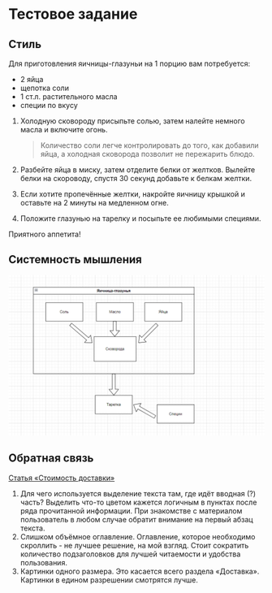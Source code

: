 # Тестовое задание

## Стиль

Для приготовления яичницы-глазуньи на 1 порцию вам потребуется:

- 2 яйца
- щепотка соли
- 1 ст.л. растительного масла
- специи по вкусу

1. Холодную сковороду присыпьте солью, затем налейте немного масла и включите огонь.

    > Количество соли легче контролировать до того, как добавили яйца, а холодная сковорода позволит не пережарить блюдо.

1. Разбейте яйца в миску, затем отделите белки от желтков. Вылейте белки на скороводу, спустя 30 секунд добавьте к белкам желтки.
1. Если хотите пропечённые желтки, накройте яичницу крышкой и оставьте на 2 минуты на медленном огне.
4. Положите глазунью на тарелку и посыпьте ее любимыми специями.

Приятного аппетита!

## Системность мышления

![Схема взаимодействия компонентов](./images/яичница.png)

## Обратная связь

[Статья «Стоимость доставки»](https://docs.ozon.ru/common/dostavka/stoimost-dostavki/?country=RU)

1. Для чего используется выделение текста там, где идёт вводная (?) часть? Выделить что-то цветом кажется логичным в пунктах после ряда прочитанной информации. При знакомстве с материалом пользователь в любом случае обратит внимание на первый абзац текста.
1. Слишком объёмное оглавление. Оглавление, которое необходимо скроллить - не лучшее решение, на мой взгляд. Стоит сократить количество подзаголовков для лучшей читаемости и удобства пользования.
1. Картинки одного размера. Это касается всего раздела «Доставка». Картинки в едином разрешении смотрятся лучше.
